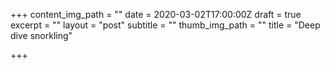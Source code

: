 +++
content_img_path = ""
date = 2020-03-02T17:00:00Z
draft = true
excerpt = ""
layout = "post"
subtitle = ""
thumb_img_path = ""
title = "Deep dive snorkling"

+++
